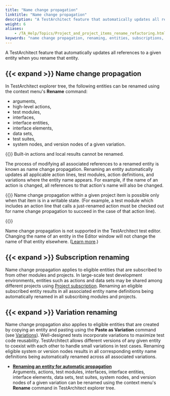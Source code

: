 ```yaml
--- 
title: "Name change propagation"
linktitle: "Name change propagation"
description: "A TestArchitect feature that automatically updates all references to a given entity when you rename that entity."
weight: 6
aliases: 
    - /TA_Help/Topics/Project_and_project_items_rename_refactoring.html
keywords: "name change propagation, renaming, entities, subscriptions, rename, variations"
---
```


A TestArchitect feature that automatically updates all references to a given entity when you rename that entity.

## {{< expand >}} Name change propagation

In TestArchitect explorer tree, the following entities can be renamed using the context menu's **Rename** command:

-   arguments,
-   high-level actions,
-   test modules,
-   interfaces,
-   interface entities,
-   interface elements,
-   data sets,
-   test suites,
-   system nodes, and version nodes of a given variation.

{{<restriction>}} Built-in actions and local results cannot be renamed.

The process of modifying all associated references to a renamed entity is known as name change propagation. Renaming an entity automatically updates all applicable action lines, test modules, action definitions, and variations where the entity name appears. For example, if the name of an action is changed, all references to that action's name will also be changed.

{{<note>}} Name change propagation within a given project item is possible only when that item is in a writable state. \(For example, a test module which includes an action line that calls a just-renamed action must be checked out for name change propagation to succeed in the case of that action line\).

{{<restriction>}}

Name change propagation is not supported in the TestArchitect test editor. Changing the name of an entity in the Editor window will not change the name of that entity elsewhere. \([Learn more](/testarchitect-tutorial/part-1-getting-started-with-testarchitect/introducing-testarchitect/test-editor-basics).\)

## {{< expand >}} Subscription renaming

Name change propagation applies to eligible entities that are subscribed to from other modules and projects. In large-scale test development environments, entities such as actions and data sets may be shared among different projects using [Project subscription](/user-guide/projects-and-project-items/projects-in-testarchitect/project-subscription/). Renaming an eligible subscribed entity results in all associated entity name definitions being automatically renamed in all subscribing modules and projects.

## {{< expand >}} Variation renaming

Name change propagation also applies to eligible entities that are created by copying an entity and pasting using the **Paste as Variation** command \(see [Variations](/user-guide/variations/)\). Well-designed tests incorporate variations to maximize test code reusability. TestArchitect allows different versions of any given entity to coexist with each other to handle small variations in test cases. Renaming eligible system or version nodes results in all corresponding entity name definitions being automatically renamed across all associated variations.

-   **[Renaming an entity for automatic propagation](/user-guide/projects-and-project-items/project-items/name-change-propagation)**  
Arguments, actions, test modules, interfaces, interface entities, interface elements, data sets, test suites, system nodes, and version nodes of a given variation can be renamed using the context menu's **Rename** command in TestArchitect explorer tree.




